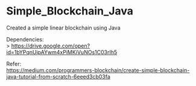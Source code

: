 # Simple_Blockchain_Java
Created a simple linear blockchain using Java<br>

Dependencies:<br>>
https://drive.google.com/open?id=1bYPqnUipAYwm4xPiMKiVuNOs1C03rIh5<br>

Refer:<br>
https://medium.com/programmers-blockchain/create-simple-blockchain-java-tutorial-from-scratch-6eeed3cb03fa
